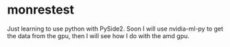 # monrestest

Just learning to use python with PySide2.
Soon I will use nvidia-ml-py to get the data from the gpu,  then I will see how I do with the amd gpu.
